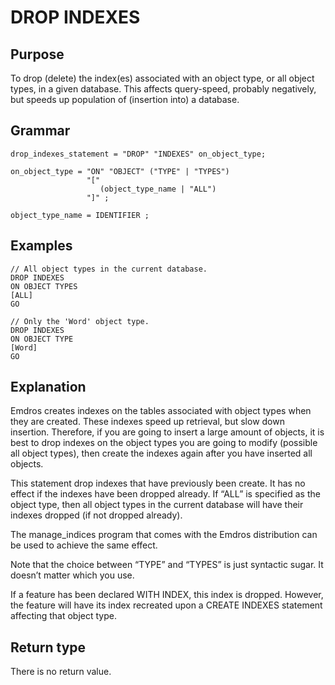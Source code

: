 # DROP INDEXES

## Purpose

To drop (delete) the index(es) associated with an object type, or all
object types, in a given database.  This affects query-speed, probably
negatively, but speeds up population of (insertion into) a database.

## Grammar

```
drop_indexes_statement = "DROP" "INDEXES" on_object_type; 

on_object_type = "ON" "OBJECT" ("TYPE" | "TYPES")
                 "[" 
                    (object_type_name | "ALL")
                 "]" ;

object_type_name = IDENTIFIER ;  

```

## Examples

```
// All object types in the current database.
DROP INDEXES
ON OBJECT TYPES
[ALL]
GO   

// Only the 'Word' object type.
DROP INDEXES
ON OBJECT TYPE
[Word]
GO
```

## Explanation

Emdros creates indexes on the tables associated with object types when
they are created. These indexes speed up retrieval, but slow down
insertion. Therefore, if you are going to insert a large amount of
objects, it is best to drop indexes on the object types you are going to
modify (possible all object types), then create the indexes again after
you have inserted all objects.

This statement drop indexes that have previously been create. It has no
effect if the indexes have been dropped already. If “ALL” is specified
as the object type, then all object types in the current database will
have their indexes dropped (if not dropped already).

The manage\_indices program that comes with the Emdros distribution can
be used to achieve the same effect.

Note that the choice between “TYPE” and “TYPES” is just syntactic sugar.
It doesn’t matter which you use.

If a feature has been declared WITH INDEX, this index is dropped.
However, the feature will have its index recreated upon a CREATE INDEXES
statement affecting that object type.


## Return type

There is no return value.

